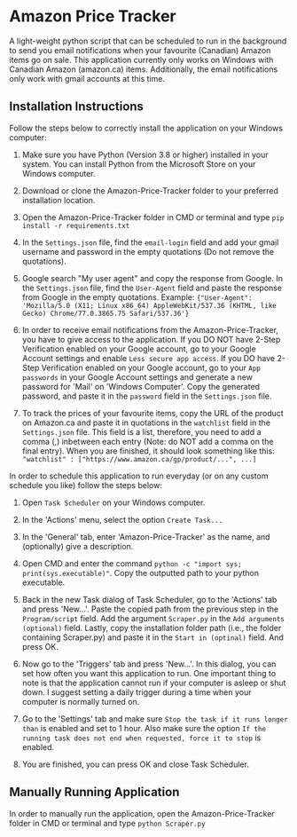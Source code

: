 # Amazon Price Tracker
 A light-weight python script that can be scheduled to run in the background to send you email notifications when your favourite (Canadian) Amazon items go on sale. This application currently only works on Windows with Canadian Amazon (amazon.ca) items. Additionally, the email notifications only work with gmail accounts at this time.


## Installation Instructions
Follow the steps below to correctly install the application on your Windows computer:

1. Make sure you have Python (Version 3.8 or higher) installed in your system. You can install Python from the Microsoft Store on your Windows computer.

2. Download or clone the Amazon-Price-Tracker folder to your preferred installation location.

3. Open the Amazon-Price-Tracker folder in CMD or terminal and type `pip install -r requirements.txt`

4. In the `Settings.json` file, find the `email-login` field and add your gmail username and password in the empty quotations (Do not remove the quotations).

5. Google search "My user agent" and copy the response from Google. In the `Settings.json` file, find the `User-Agent` field and paste the response from Google in the empty quotations.
Example: `{"User-Agent": 'Mozilla/5.0 (X11; Linux x86_64) AppleWebKit/537.36 (KHTML, like Gecko) Chrome/77.0.3865.75 Safari/537.36'}`

6. In order to receive email notifications from the Amazon-Price-Tracker, you have to give access to the application. If you DO NOT have 2-Step Verification enabled on your Google account, go to your Google Account settings and enable `Less secure app access`. If you DO have 2-Step Verification enabled on your Google account, go to your `App passwords` in your Google Account settings and generate a new password for 'Mail' on 'Windows Computer'. Copy the generated password, and paste it in the `password` field in the `Settings.json` file.

7. To track the prices of your favourite items, copy the URL of the product on Amazon.ca and paste it in quotations in the `watchlist` field in the `Settings.json` file. This field is a list, therefore, you need to add a comma (,) inbetween each entry (Note: do NOT add a comma on the final entry). When you are finished, it should look something like this: `"watchlist" : ["https://www.amazon.ca/gp/product/...", ...]`


In order to schedule this application to run everyday (or on any custom schedule you like) follow the steps below:

1. Open `Task Scheduler` on your Windows computer.

2. In the 'Actions' menu, select the option `Create Task...`

3. In the 'General' tab, enter 'Amazon-Price-Tracker' as the name, and (optionally) give a description.

4. Open CMD and enter the command `python -c "import sys; print(sys.executable)"`. Copy the outputted path to your python executable.

5. Back in the new Task dialog of Task Scheduler, go to the 'Actions' tab and press 'New...'. Paste the copied path from the previous step in the `Program/script` field. Add the argument `Scraper.py` in the `Add arguments (optional)` field. Lastly, copy the installation folder path (i.e., the folder containing Scraper.py) and paste it in the `Start in (optinal)` field. And press OK.

6. Now go to the 'Triggers' tab and press 'New...'. In this dialog, you can set how often you want this application to run. One important thing to note is that the application cannot run if your computer is asleep or shut down. I suggest setting a daily trigger during a time when your computer is normally turned on.

7. Go to the 'Settings' tab and make sure `Stop the task if it runs longer than` is enabled and set to 1 hour. Also make sure the option `If the running task does not end when requested, force it to stop` is enabled.

8. You are finished, you can press OK and close Task Scheduler.


## Manually Running Application
In order to manually run the application, open the Amazon-Price-Tracker folder in CMD or terminal and type `python Scraper.py`
